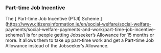 ###  **Part-time Job Incentive**

The [ Part-time Job Incentive (PTJI) Scheme
](https://www.citizensinformation.ie/en/social-welfare/social-welfare-
payments/social-welfare-payments-and-work/part-time-job-incentive-scheme/) is
for people getting Jobseeker’s Allowance for 15 months or more. It allows them
to take up part-time work and get a Part-time Job Allowance instead of the
Jobseeker’s Allowance.
